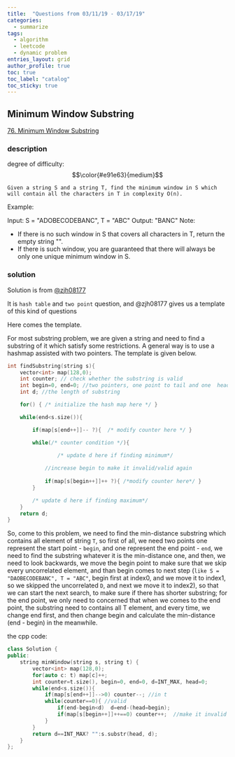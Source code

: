 ```yaml
---
title:  "Questions from 03/11/19 - 03/17/19"
categories:
  - summarize
tags: 
  - algorithm
  - leetcode
  - dynamic problem
entries_layout: grid
author_profile: true
toc: true
toc_label: "catalog"
toc_sticky: true
---
```


## Minimum Window Substring
[76. Minimum Window Substring](https://leetcode.com/problems/minimum-window-substring/)
### description
degree of difficulty: $$\color{#e91e63}{medium}$$

`Given a string S and a string T, find the minimum window in S which will contain all the characters in T in complexity O(n).`

Example:

Input: S = "ADOBECODEBANC", T = "ABC"
Output: "BANC"
Note:

- If there is no such window in S that covers all characters in T, return the empty string "".
- If there is such window, you are guaranteed that there will always be only one unique minimum window in S.
### solution
Solution is from [@zjh08177](https://leetcode.com/problems/minimum-window-substring/discuss/26808/Here-is-a-10-line-template-that-can-solve-most-'substring'-problems)

It is `hash table` and `two point` question, and @zjh08177 gives us a template of this kind of questions

Here comes the template.

For most substring problem, we are given a string and need to find a substring of it which satisfy some restrictions. A general way is to use a hashmap assisted with two pointers. The template is given below.
```c++
int findSubstring(string s){
    vector<int> map(128,0);
    int counter; // check whether the substring is valid
    int begin=0, end=0; //two pointers, one point to tail and one  head
    int d; //the length of substring

    for() { /* initialize the hash map here */ }

    while(end<s.size()){

        if(map[s[end++]]-- ?){  /* modify counter here */ }

        while(/* counter condition */){ 
                
                /* update d here if finding minimum*/

            //increase begin to make it invalid/valid again
            
            if(map[s[begin++]]++ ?){ /*modify counter here*/ }
        }  

        /* update d here if finding maximum*/
    }
    return d;
}
```
So, come to this problem, we need to find the min-distance substring which contains all element of string `T`, so first of all, we need two points one represent the start point - `begin`, and one represent the end point - `end`, we need to find the substring whatever it is the min-distance one, and then, we need to look backwards, we move the begin point to make sure that we skip every uncorrelated element, and than begin comes to next step (`like S = "DAOBECODEBANC", T = "ABC"`, begin first at index0, and we move it to index1, so we skipped the uncorrelated `D`, and next we move it to index2), so that we can start the next search, to make sure if there has shorter substring; for the end point, we only need to concerned that when we comes to the end point, the substring need to contains all T element, and every time, we change end first, and then change begin and calculate the min-distance (end - begin) in the meanwhile.

the cpp code:
```c++
class Solution {
public:
    string minWindow(string s, string t) {
        vector<int> map(128,0);
        for(auto c: t) map[c]++;
        int counter=t.size(), begin=0, end=0, d=INT_MAX, head=0;
        while(end<s.size()){
            if(map[s[end++]]-->0) counter--; //in t
            while(counter==0){ //valid
                if(end-begin<d)  d=end-(head=begin);
                if(map[s[begin++]]++==0) counter++;  //make it invalid
            }  
        }
        return d==INT_MAX? "":s.substr(head, d);
    }
};
```